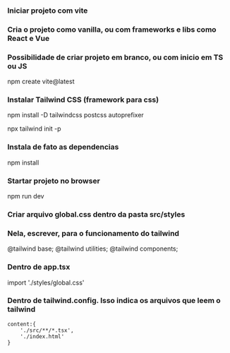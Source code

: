 ### Iniciar projeto com vite
### Cria o projeto como vanilla, ou com frameworks e libs como React e Vue
### Possibilidade de criar projeto em branco, ou com inicio em TS ou JS

npm create vite@latest


### Instalar Tailwind CSS (framework para css)
npm install -D tailwindcss postcss autoprefixer

npx tailwind init -p

### Instala de fato as dependencias
npm install

### Startar projeto no browser
npm run dev

### Criar arquivo global.css dentro da pasta src/styles
### Nela, escrever, para o funcionamento do tailwind
@tailwind base;
@tailwind utilities;
@tailwind components;

### Dentro de app.tsx
import './styles/global.css'

### Dentro de tailwind.config. Isso indica os arquivos que leem o tailwind
	content:{
		'./src/**/*.tsx',
		'./index.html'
	}